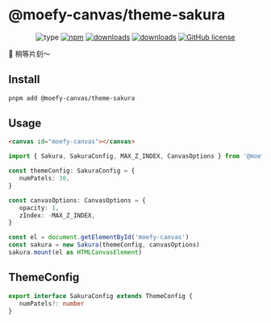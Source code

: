 # @moefy-canvas/theme-sakura <GitHubLink repo="moefyit/moefy-canvas" subpath="packages/theme-sakura" />

<p align="center">
   <img alt="type" src="https://img.shields.io/static/v1?label=type&message=background&color=green&style=for-the-badge" />
   <a href="https://www.npmjs.com/package/@moefy-canvas/theme-sakura" target="_blank"><img alt="npm" src="https://img.shields.io/npm/v/@moefy-canvas/theme-sakura.svg?style=for-the-badge&logo=npm"></a>
   <a href="https://www.npmjs.com/package/@moefy-canvas/theme-sakura" target="_blank"><img alt="downloads" src="https://img.shields.io/npm/dt/@moefy-canvas/theme-sakura.svg?style=for-the-badge"></a>
   <a href="https://www.npmjs.com/package/@moefy-canvas/theme-sakura" target="_blank"><img alt="downloads" src="https://img.shields.io/npm/dm/@moefy-canvas/theme-sakura.svg?style=for-the-badge"></a>
   <a href="https://github.com/moefyit/moefy-canvas/blob/master/LICENSE" target="_blank"><img alt="GitHub license" src="https://img.shields.io/github/license/moefyit/moefy-canvas?style=for-the-badge"></a>
</p>

:cherry_blossom: 稍等片刻～

## Install

```bash
pnpm add @moefy-canvas/theme-sakura
```

## Usage

```html
<canvas id="moefy-canvas"></canvas>
```

```ts
import { Sakura, SakuraConfig, MAX_Z_INDEX, CanvasOptions } from '@moefy-canvas/theme-sakura'

const themeConfig: SakuraConfig = {
   numPatels: 30,
}

const canvasOptions: CanvasOptions = {
   opacity: 1,
   zIndex: -MAX_Z_INDEX,
}

const el = document.getElementById('moefy-canvas')
const sakura = new Sakura(themeConfig, canvasOptions)
sakura.mount(el as HTMLCanvasElement)
```

## ThemeConfig

```ts
export interface SakuraConfig extends ThemeConfig {
   numPatels?: number
}
```

<Sakura />
